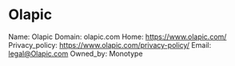 
# Olapic

Name: Olapic
Domain: olapic.com
Home: https://www.olapic.com/
Privacy_policy: https://www.olapic.com/privacy-policy/
Email: legal@Olapic.com
Owned_by: Monotype

